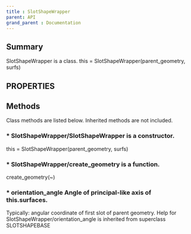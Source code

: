 ```yaml
---
title : SlotShapeWrapper
parent: API
grand_parent : Documentation
---
```

## Summary
SlotShapeWrapper is a class.
this = SlotShapeWrapper(parent_geometry, surfs)
## PROPERTIES
## Methods
Class methods are listed below. Inherited methods are not included.
### * SlotShapeWrapper/SlotShapeWrapper is a constructor.
this = SlotShapeWrapper(parent_geometry, surfs)

### * SlotShapeWrapper/create_geometry is a function.
create_geometry(~)

### * orientation_angle Angle of principal-like axis of this.surfaces.

Typically: angular coordinate of first slot of parent geometry.
Help for SlotShapeWrapper/orientation_angle is inherited from superclass SLOTSHAPEBASE

